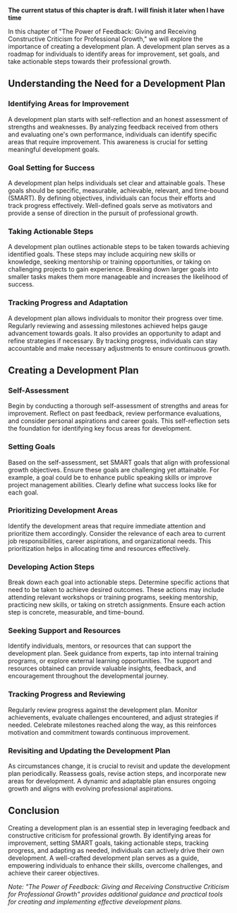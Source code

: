 **The current status of this chapter is draft. I will finish it later when I have time**

In this chapter of "The Power of Feedback: Giving and Receiving Constructive Criticism for Professional Growth," we will explore the importance of creating a development plan. A development plan serves as a roadmap for individuals to identify areas for improvement, set goals, and take actionable steps towards their professional growth.

Understanding the Need for a Development Plan
---------------------------------------------

### Identifying Areas for Improvement

A development plan starts with self-reflection and an honest assessment of strengths and weaknesses. By analyzing feedback received from others and evaluating one's own performance, individuals can identify specific areas that require improvement. This awareness is crucial for setting meaningful development goals.

### Goal Setting for Success

A development plan helps individuals set clear and attainable goals. These goals should be specific, measurable, achievable, relevant, and time-bound (SMART). By defining objectives, individuals can focus their efforts and track progress effectively. Well-defined goals serve as motivators and provide a sense of direction in the pursuit of professional growth.

### Taking Actionable Steps

A development plan outlines actionable steps to be taken towards achieving identified goals. These steps may include acquiring new skills or knowledge, seeking mentorship or training opportunities, or taking on challenging projects to gain experience. Breaking down larger goals into smaller tasks makes them more manageable and increases the likelihood of success.

### Tracking Progress and Adaptation

A development plan allows individuals to monitor their progress over time. Regularly reviewing and assessing milestones achieved helps gauge advancement towards goals. It also provides an opportunity to adapt and refine strategies if necessary. By tracking progress, individuals can stay accountable and make necessary adjustments to ensure continuous growth.

Creating a Development Plan
---------------------------

### Self-Assessment

Begin by conducting a thorough self-assessment of strengths and areas for improvement. Reflect on past feedback, review performance evaluations, and consider personal aspirations and career goals. This self-reflection sets the foundation for identifying key focus areas for development.

### Setting Goals

Based on the self-assessment, set SMART goals that align with professional growth objectives. Ensure these goals are challenging yet attainable. For example, a goal could be to enhance public speaking skills or improve project management abilities. Clearly define what success looks like for each goal.

### Prioritizing Development Areas

Identify the development areas that require immediate attention and prioritize them accordingly. Consider the relevance of each area to current job responsibilities, career aspirations, and organizational needs. This prioritization helps in allocating time and resources effectively.

### Developing Action Steps

Break down each goal into actionable steps. Determine specific actions that need to be taken to achieve desired outcomes. These actions may include attending relevant workshops or training programs, seeking mentorship, practicing new skills, or taking on stretch assignments. Ensure each action step is concrete, measurable, and time-bound.

### Seeking Support and Resources

Identify individuals, mentors, or resources that can support the development plan. Seek guidance from experts, tap into internal training programs, or explore external learning opportunities. The support and resources obtained can provide valuable insights, feedback, and encouragement throughout the developmental journey.

### Tracking Progress and Reviewing

Regularly review progress against the development plan. Monitor achievements, evaluate challenges encountered, and adjust strategies if needed. Celebrate milestones reached along the way, as this reinforces motivation and commitment towards continuous improvement.

### Revisiting and Updating the Development Plan

As circumstances change, it is crucial to revisit and update the development plan periodically. Reassess goals, revise action steps, and incorporate new areas for development. A dynamic and adaptable plan ensures ongoing growth and aligns with evolving professional aspirations.

Conclusion
----------

Creating a development plan is an essential step in leveraging feedback and constructive criticism for professional growth. By identifying areas for improvement, setting SMART goals, taking actionable steps, tracking progress, and adapting as needed, individuals can actively drive their own development. A well-crafted development plan serves as a guide, empowering individuals to enhance their skills, overcome challenges, and achieve their career objectives.

*Note: "The Power of Feedback: Giving and Receiving Constructive Criticism for Professional Growth" provides additional guidance and practical tools for creating and implementing effective development plans.*
